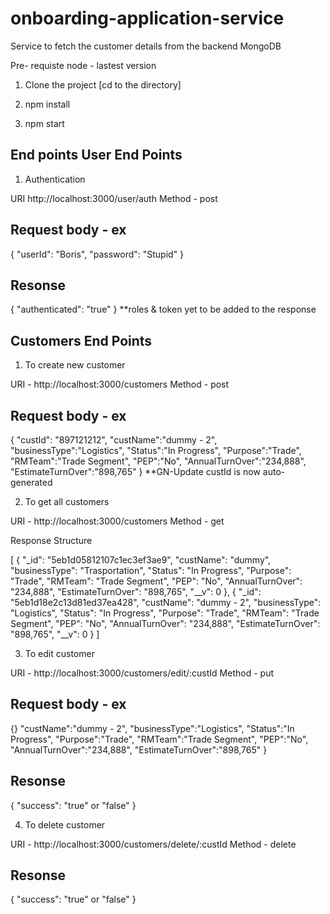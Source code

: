 # onboarding-application-service
Service to fetch the customer details from the backend MongoDB

Pre- requiste
node - lastest version

1. Clone the project [cd to the directory]

2. npm install

3. npm start

End points
User End Points
---------------

1. Authentication

URI http://localhost:3000/user/auth
Method - post
 
Request body - ex
-------------
{
        "userId": "Boris",
        "password": "Stupid"
}

Resonse
-------
{
    "authenticated": "true"
}
**roles & token yet to be added to the response

Customers End Points
--------------------
1. To create new customer

URI - http://localhost:3000/customers
Method - post

Request body - ex
-------------

{
	"custId": "897121212",
	"custName":"dummy - 2",
	"businessType":"Logistics",
	"Status":"In Progress",
	"Purpose":"Trade",
	"RMTeam":"Trade Segment",
	"PEP":"No",
	"AnnualTurnOver":"234,888",
	"EstimateTurnOver":"898,765"
}
**GN-Update custId is now auto-generated

2. To get all customers

URI - http://localhost:3000/customers
Method - get

Response Structure

[
    {
        "_id": "5eb1d05812107c1ec3ef3ae9",
        "custName": "dummy",
        "businessType": "Trasportation",
        "Status": "In Progress",
        "Purpose": "Trade",
        "RMTeam": "Trade Segment",
        "PEP": "No",
        "AnnualTurnOver": "234,888",
        "EstimateTurnOver": "898,765",
        "__v": 0
    },
    {
        "_id": "5eb1d18e2c13d81ed37ea428",
        "custName": "dummy - 2",
        "businessType": "Logistics",
        "Status": "In Progress",
        "Purpose": "Trade",
        "RMTeam": "Trade Segment",
        "PEP": "No",
        "AnnualTurnOver": "234,888",
        "EstimateTurnOver": "898,765",
        "__v": 0
    }
 ]

3. To edit customer

URI - http://localhost:3000/customers/edit/:custId
Method - put

Request body - ex
-------------
{}
	"custName":"dummy - 2",
	"businessType":"Logistics",
	"Status":"In Progress",
	"Purpose":"Trade",
	"RMTeam":"Trade Segment",
	"PEP":"No",
	"AnnualTurnOver":"234,888",
	"EstimateTurnOver":"898,765"
}

Resonse
-------
{
    "success": "true" or "false"
}

4. To delete customer

URI - http://localhost:3000/customers/delete/:custId
Method - delete

Resonse
-------
{
    "success": "true" or "false"
}